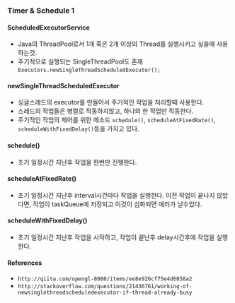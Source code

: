 ### Timer & Schedule 1
#### ScheduledExecutorService
- Java의 ThreadPool로서 1개 혹은 2개 이상의 Thread를 실행시키고 싶을때 사용하는것.
- 주기적으로 실행되는 SingleThreadPool도 존재 `Executors.newSingleThreadScheduledExecutor();`

#### newSingleThreadScheduledExecutor
- 싱글스레드의 executor를 만들어서 주기적인 작업을 처리할때 사용한다.
- 스레드의 작업들은 병렬로 작동하지않고, 하나의 한 작업만 작동한다.
- 주기적인 작업의 제어를 위한 메소드 `schedule()`, `scheduleAtFixedRate()`, `scheduleWithFixedDelay()`등을 가지고 있다.

#### schedule()
- 초기 일정시간 지난후 작업을 한번만 진행한다.

#### scheduleAtFixedRate()
- 초기 일정시간 지난후 interval시간마다 작업을 실행한다. 이전 작업이 끝나지 않았다면, 작업이 taskQueue에 저장되고 이것이 심화되면 에러가 날수있다.

#### scheduleWithFixedDelay()
- 초기 일정시간 지난후 작업을 시작하고, 작업이 끝난후 delay시간후에 작업을 실행한다.

#### References
- `http://qiita.com/opengl-8080/items/ee8e926cf75e4d6058a2`
- `http://stackoverflow.com/questions/21436761/working-of-newsinglethreadscheduledexecutor-if-thread-already-busy`
